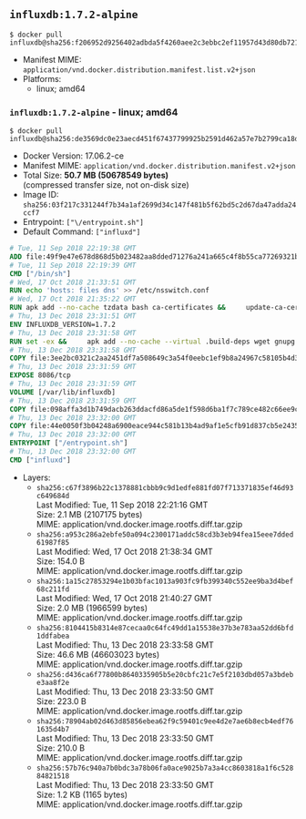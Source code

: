 ## `influxdb:1.7.2-alpine`

```console
$ docker pull influxdb@sha256:f206952d9256402adbda5f4260aee2c3ebbc2ef11957d43d80db7217be372fe5
```

-	Manifest MIME: `application/vnd.docker.distribution.manifest.list.v2+json`
-	Platforms:
	-	linux; amd64

### `influxdb:1.7.2-alpine` - linux; amd64

```console
$ docker pull influxdb@sha256:de3569dc0e23aecd451f67437799925b2591d462a57e7b2799ca18d1697005aa
```

-	Docker Version: 17.06.2-ce
-	Manifest MIME: `application/vnd.docker.distribution.manifest.v2+json`
-	Total Size: **50.7 MB (50678549 bytes)**  
	(compressed transfer size, not on-disk size)
-	Image ID: `sha256:03f217c331244f7b34a1af2699d34c147f481b5f62bd5c2d67da47adda24ccf7`
-	Entrypoint: `["\/entrypoint.sh"]`
-	Default Command: `["influxd"]`

```dockerfile
# Tue, 11 Sep 2018 22:19:38 GMT
ADD file:49f9e47e678d868d5b023482aa8dded71276a241a665c4f8b55ca77269321b34 in / 
# Tue, 11 Sep 2018 22:19:39 GMT
CMD ["/bin/sh"]
# Wed, 17 Oct 2018 21:33:51 GMT
RUN echo 'hosts: files dns' >> /etc/nsswitch.conf
# Wed, 17 Oct 2018 21:35:22 GMT
RUN apk add --no-cache tzdata bash ca-certificates &&     update-ca-certificates
# Thu, 13 Dec 2018 23:31:51 GMT
ENV INFLUXDB_VERSION=1.7.2
# Thu, 13 Dec 2018 23:31:58 GMT
RUN set -ex &&     apk add --no-cache --virtual .build-deps wget gnupg tar &&     for key in         05CE15085FC09D18E99EFB22684A14CF2582E0C5 ;     do         gpg --keyserver ha.pool.sks-keyservers.net --recv-keys "$key" ||         gpg --keyserver pgp.mit.edu --recv-keys "$key" ||         gpg --keyserver keyserver.pgp.com --recv-keys "$key" ;     done &&     wget --no-verbose https://dl.influxdata.com/influxdb/releases/influxdb-${INFLUXDB_VERSION}-static_linux_amd64.tar.gz.asc &&     wget --no-verbose https://dl.influxdata.com/influxdb/releases/influxdb-${INFLUXDB_VERSION}-static_linux_amd64.tar.gz &&     gpg --batch --verify influxdb-${INFLUXDB_VERSION}-static_linux_amd64.tar.gz.asc influxdb-${INFLUXDB_VERSION}-static_linux_amd64.tar.gz &&     mkdir -p /usr/src &&     tar -C /usr/src -xzf influxdb-${INFLUXDB_VERSION}-static_linux_amd64.tar.gz &&     rm -f /usr/src/influxdb-*/influxdb.conf &&     chmod +x /usr/src/influxdb-*/* &&     cp -a /usr/src/influxdb-*/* /usr/bin/ &&     rm -rf *.tar.gz* /usr/src /root/.gnupg &&     apk del .build-deps
# Thu, 13 Dec 2018 23:31:58 GMT
COPY file:3ee2bc0321c2aa2451df7a508649c3a54f0eebc1ef9b8a24967c58105b4d3160 in /etc/influxdb/influxdb.conf 
# Thu, 13 Dec 2018 23:31:59 GMT
EXPOSE 8086/tcp
# Thu, 13 Dec 2018 23:31:59 GMT
VOLUME [/var/lib/influxdb]
# Thu, 13 Dec 2018 23:31:59 GMT
COPY file:098affa3d1b749dacb263ddacfd86a5de1f598d6ba1f7c789ce482c66ee9c80b in /entrypoint.sh 
# Thu, 13 Dec 2018 23:32:00 GMT
COPY file:44e0050f3b04248a6900eace944c581b13b4ad9af1e5cfb91d837cb5e24356e6 in /init-influxdb.sh 
# Thu, 13 Dec 2018 23:32:00 GMT
ENTRYPOINT ["/entrypoint.sh"]
# Thu, 13 Dec 2018 23:32:00 GMT
CMD ["influxd"]
```

-	Layers:
	-	`sha256:c67f3896b22c1378881cbbb9c9d1edfe881fd07f713371835ef46d93c649684d`  
		Last Modified: Tue, 11 Sep 2018 22:21:16 GMT  
		Size: 2.1 MB (2107175 bytes)  
		MIME: application/vnd.docker.image.rootfs.diff.tar.gzip
	-	`sha256:a953c286a2ebfe50a094c2300171addc58cd3b3eb94fea15eee7dded61987f85`  
		Last Modified: Wed, 17 Oct 2018 21:38:34 GMT  
		Size: 154.0 B  
		MIME: application/vnd.docker.image.rootfs.diff.tar.gzip
	-	`sha256:1a15c27853294e1b03bfac1013a903fc9fb399340c552ee9ba3d4bef68c211fd`  
		Last Modified: Wed, 17 Oct 2018 21:40:27 GMT  
		Size: 2.0 MB (1966599 bytes)  
		MIME: application/vnd.docker.image.rootfs.diff.tar.gzip
	-	`sha256:8104415b8314e87cecaa0c64fc49dd1a15538e37b3e783aa52dd6bfd1ddfabea`  
		Last Modified: Thu, 13 Dec 2018 23:33:58 GMT  
		Size: 46.6 MB (46603023 bytes)  
		MIME: application/vnd.docker.image.rootfs.diff.tar.gzip
	-	`sha256:d436ca6f77800b8640335905b5e20cbfc21c7e5f2103dbd057a3bdebe3aa8f2e`  
		Last Modified: Thu, 13 Dec 2018 23:33:50 GMT  
		Size: 223.0 B  
		MIME: application/vnd.docker.image.rootfs.diff.tar.gzip
	-	`sha256:78904ab02d463d85856ebea62f9c59401c9ee4d2e7ae6b8ecb4edf761635d4b7`  
		Last Modified: Thu, 13 Dec 2018 23:33:50 GMT  
		Size: 210.0 B  
		MIME: application/vnd.docker.image.rootfs.diff.tar.gzip
	-	`sha256:57b76c940a7b0bdc3a78b06fa0ace9025b7a3a4cc8603818a1f6c52884821518`  
		Last Modified: Thu, 13 Dec 2018 23:33:50 GMT  
		Size: 1.2 KB (1165 bytes)  
		MIME: application/vnd.docker.image.rootfs.diff.tar.gzip
